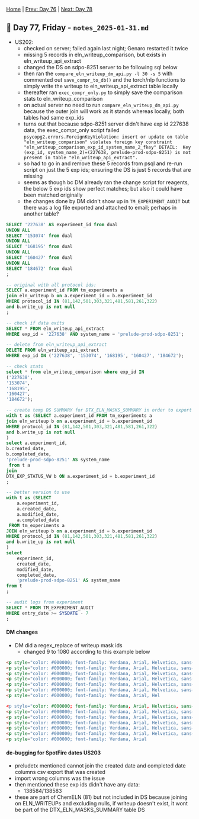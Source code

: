 [Home](../../main.md) | [Prev: Day 76](notes_2025-01-30.md) | [Next: Day 78](../02/notes_2025-02-03.md)

## 📝 Day 77, Friday - `notes_2025-01-31.md`

- US202:
    * checked on server; failed again last night; Genaro restarted it twice
    * missing 5 records in eln_writeup_comparison, but exists in eln_writeup_api_extract
    * changed the DS on sdpo-8251 server to be following sql below
    * then ran the `compare_eln_writeup_dm_api.py -l 30 -s 5` with commented out `save_compr_to_db()` and the torch/nlp functions to simply write the writeup to eln_writeup_api_extract table locally
    * thereafter ran `exec_compr_only.py` to simply save the comparison stats to eln_writeup_comparison
    * on actual server no need to run `compare_eln_writeup_dm_api.py` because the outer join will work as it stands whereas locally, both tables had same exp_ids
    * turns out that because sdpo-8251 server didn't have exp id 227638 data, the exec_compr_only script failed `psycopg2.errors.ForeignKeyViolation: insert or update on table "eln_writeup_comparison" violates foreign key constraint "eln_writeup_comparison_exp_id_system_name_2_fkey" DETAIL:  Key (exp_id, system_name_2)=(227638, prelude-prod-sdpo-8251) is not present in table "eln_writeup_api_extract".`
    * so had to go in and remove these 5 records from psql and re-run script on just the 5 exp ids; ensuring the DS is just 5 records that are missing
    * seems as though bc DM already ran the change script for reagents, the below 5 exp ids show perfect matches; but also it could have been matched originally
    * the changes done by DM didn't show up in `TM_EXPERIMENT_AUDIT` but there was a log file exported and attached to email; perhaps in another table?


```sql
SELECT '227638' AS experiment_id from dual
UNION ALL
SELECT '153074' from dual
UNION ALL
SELECT '168195' from dual
UNION ALL
SELECT '160427' from dual
UNION ALL
SELECT '184672' from dual
;

-- original with all protocol ids:
SELECT a.experiment_id FROM tm_experiments a 
join eln_writeup b on a.experiment_id = b.experiment_id
WHERE protocol_id IN (81,142,501,303,321,481,581,261,322)
and b.write_up is not null
;

-- check if data exits
SELECT * FROM eln_writeup_api_extract 
WHERE exp_id = '227638' AND system_name = 'prelude-prod-sdpo-8251';

-- delete from eln_writeup_api_extract
DELETE FROM eln_writeup_api_extract
WHERE exp_id IN ('227638', '153074', '168195', '160427', '184672');

-- check stats
select * from eln_writeup_comparison where exp_id IN 
('227638',
'153074',
'168195',
'160427',
'184672');

-- create temp DS SUMMARY for DTX_ELN_MASKS_SUMMARY in order to export created date and completed date for spotfire visual of scatter plot of tf-idf score vs. match %
with t as (SELECT a.experiment_id FROM tm_experiments a 
join eln_writeup b on a.experiment_id = b.experiment_id
WHERE protocol_id IN (81,142,501,303,321,481,581,261,322)
and b.write_up is not null
)
select a.experiment_id,
b.created_date,
b.completed_date,
'prelude-prod-sdpo-8251' AS system_name
 from t a
join
DTX_EXP_STATUS_VW b ON a.experiment_id = b.experiment_id
;

-- better version to use
with t as (SELECT 
    a.experiment_id,
    a.created_date,
    a.modified_date,
    a.completed_date
 FROM tm_experiments a 
JOIN eln_writeup b on a.experiment_id = b.experiment_id
WHERE protocol_id IN (81,142,501,303,321,481,581,261,322)
and b.write_up is not null
)
select 
    experiment_id,
    created_date,
    modified_date,
    completed_date,
    'prelude-prod-sdpo-8251' AS system_name
from t
;

-- audit logs from experiment
SELECT * FROM TM_EXPERIMENT_AUDIT
WHERE entry_date >= SYSDATE - 7
;
```

#### DM changes
- DM did a regex_replace of writeup mask ids
    * changed 9 to 1080 according to this example below


```html 
<p style="color: #000000; font-family: Verdana, Arial, Helvetica, sans-serif; font-size: 11px; font-style: normal; font-variant-ligatures: normal; font-variant-caps: normal; font-weight: 400; letter-spacing: normal; orphans: 2; text-align: start; text-indent: 0px; text-transform: none; white-space: normal; widows: 2; word-spacing: 0px; -webkit-text-stroke-width: 0px; text-decoration-style: initial; text-decoration-color: initial;">To a solution of {{9:row 1}} &nbsp;in&nbsp;{{3:row 1}} &nbsp;was added&nbsp;{{9:row 2}} &nbsp;at 25 °C.Then the reaction mixture was stirred at 25 °C&nbsp; for 30 min.&nbsp;</p> 
<p style="color: #000000; font-family: Verdana, Arial, Helvetica, sans-serif; font-size: 11px; font-style: normal; font-variant-ligatures: normal; font-variant-caps: normal; font-weight: 400; letter-spacing: normal; orphans: 2; text-align: start; text-indent: 0px; text-transform: none; white-space: normal; widows: 2; word-spacing: 0px; -webkit-text-stroke-width: 0px; text-decoration-style: initial; text-decoration-color: initial;">&nbsp;</p> 
<p style="color: #000000; font-family: Verdana, Arial, Helvetica, sans-serif; font-size: 11px; font-style: normal; font-variant-ligatures: normal; font-variant-caps: normal; font-weight: 400; letter-spacing: normal; orphans: 2; text-align: start; text-indent: 0px; text-transform: none; white-space: normal; widows: 2; word-spacing: 0px; -webkit-text-stroke-width: 0px; text-decoration-style: initial; text-decoration-color: initial;">The reaction mixture was <span style="font-size: 10.5pt;">was partitioned between EtOAc and H<sub>2</sub>O.</span> The organic phase were combined and dried over Na2SO4, then filtered and the filtrate was concentrated under reduced pressure to give a residue.&nbsp;</p> 
<p style="color: #000000; font-family: Verdana, Arial, Helvetica, sans-serif; font-size: 11px; font-style: normal; font-variant-ligatures: normal; font-variant-caps: normal; font-weight: 400; letter-spacing: normal; orphans: 2; text-align: start; text-indent: 0px; text-transform: none; white-space: normal; widows: 2; word-spacing: 0px; -webkit-text-stroke-width: 0px; text-decoration-style: initial; text-decoration-color: initial;">&nbsp;</p> 
<p style="color: #000000; font-family: Verdana, Arial, Helvetica, sans-serif; font-size: 11px; font-style: normal; font-variant-ligatures: normal; font-variant-caps: normal; font-weight: 400; letter-spacing: normal; orphans: 2; text-align: start; text-indent: 0px; text-transform: none; white-space: normal; widows: 2; word-spacing: 0px; -webkit-text-stroke-width: 0px; text-decoration-style: initial; text-decoration-color: initial;"><span style="font-size: 10.5pt;">The residue was purified by column chromatography</span>&nbsp;(PE:EtOAc=1:0-3:1).</p> 
<p style="color: #000000; font-family: Verdana, Arial, Helvetica, sans-serif; font-size: 11px; font-style: normal; font-variant-ligatures: normal; font-variant-caps: normal; font-weight: 400; letter-spacing: normal; orphans: 2; text-align: start; text-indent: 0px; text-transform: none; white-space: normal; widows: 2; word-spacing: 0px; -webkit-text-stroke-width: 0px; text-decoration-style: initial; text-decoration-color: initial;">&nbsp;</p> 
<p style="color: #000000; font-family: Verdana, Arial, Hel

<p style="color: #000000; font-family: Verdana, Arial, Helvetica, sans-serif; font-size: 11px; font-style: normal; font-variant-ligatures: normal; font-variant-caps: normal; font-weight: 400; letter-spacing: normal; orphans: 2; text-align: start; text-indent: 0px; text-transform: none; white-space: normal; widows: 2; word-spacing: 0px; -webkit-text-stroke-width: 0px; text-decoration-style: initial; text-decoration-color: initial;">To a solution of {{1080:row 1}} &nbsp;in&nbsp;{{3:row 1}} &nbsp;was added&nbsp;{{1080:row 2}} &nbsp;at 25 °C.Then the reaction mixture was stirred at 25 °C&nbsp; for 30 min.&nbsp;</p> 
<p style="color: #000000; font-family: Verdana, Arial, Helvetica, sans-serif; font-size: 11px; font-style: normal; font-variant-ligatures: normal; font-variant-caps: normal; font-weight: 400; letter-spacing: normal; orphans: 2; text-align: start; text-indent: 0px; text-transform: none; white-space: normal; widows: 2; word-spacing: 0px; -webkit-text-stroke-width: 0px; text-decoration-style: initial; text-decoration-color: initial;">&nbsp;</p> 
<p style="color: #000000; font-family: Verdana, Arial, Helvetica, sans-serif; font-size: 11px; font-style: normal; font-variant-ligatures: normal; font-variant-caps: normal; font-weight: 400; letter-spacing: normal; orphans: 2; text-align: start; text-indent: 0px; text-transform: none; white-space: normal; widows: 2; word-spacing: 0px; -webkit-text-stroke-width: 0px; text-decoration-style: initial; text-decoration-color: initial;">The reaction mixture was <span style="font-size: 10.5pt;">was partitioned between EtOAc and H<sub>2</sub>O.</span> The organic phase were combined and dried over Na2SO4, then filtered and the filtrate was concentrated under reduced pressure to give a residue.&nbsp;</p> 
<p style="color: #000000; font-family: Verdana, Arial, Helvetica, sans-serif; font-size: 11px; font-style: normal; font-variant-ligatures: normal; font-variant-caps: normal; font-weight: 400; letter-spacing: normal; orphans: 2; text-align: start; text-indent: 0px; text-transform: none; white-space: normal; widows: 2; word-spacing: 0px; -webkit-text-stroke-width: 0px; text-decoration-style: initial; text-decoration-color: initial;">&nbsp;</p> 
<p style="color: #000000; font-family: Verdana, Arial, Helvetica, sans-serif; font-size: 11px; font-style: normal; font-variant-ligatures: normal; font-variant-caps: normal; font-weight: 400; letter-spacing: normal; orphans: 2; text-align: start; text-indent: 0px; text-transform: none; white-space: normal; widows: 2; word-spacing: 0px; -webkit-text-stroke-width: 0px; text-decoration-style: initial; text-decoration-color: initial;"><span style="font-size: 10.5pt;">The residue was purified by column chromatography</span>&nbsp;(PE:EtOAc=1:0-3:1).</p> 
<p style="color: #000000; font-family: Verdana, Arial, Helvetica, sans-serif; font-size: 11px; font-style: normal; font-variant-ligatures: normal; font-variant-caps: normal; font-weight: 400; letter-spacing: normal; orphans: 2; text-align: start; text-indent: 0px; text-transform: none; white-space: normal; widows: 2; word-spacing: 0px; -webkit-text-stroke-width: 0px; text-decoration-style: initial; text-decoration-color: initial;">&nbsp;</p> 
<p style="color: #000000; font-family: Verdana, Arial
```

#### de-bugging for SpotFire dates US203

- preludetx mentioned cannot join the created date and completed date columns csv export that was created
- import wrong columns was the issue
- then mentioned these exp ids didn't have any data:
    * 138584/138583
- these are part of ChemELN (81) but not included in DS because joining on ELN_WRITEUPs and excluding nulls, if writeup doesn't exist, it wont be part of the DTX_ELN_MASKS_SUMMARY table DS

